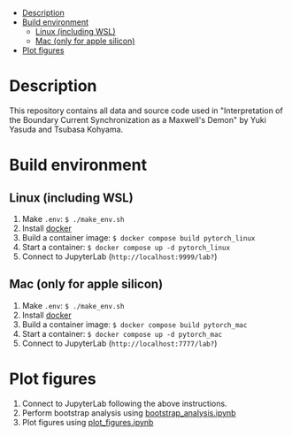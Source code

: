 - [Description](#description)
- [Build environment](#build-environment)
  - [Linux (including WSL)](#linux-including-wsl)
  - [Mac (only for apple silicon)](#mac-only-for-apple-silicon)
- [Plot figures](#plot-figures)

# Description

This repository contains all data and source code used in "Interpretation of the Boundary Current Synchronization as a Maxwell's Demon" by Yuki Yasuda and Tsubasa Kohyama.

#  Build environment 

## Linux (including WSL)

1. Make `.env`: `$ ./make_env.sh`
2. Install [docker](https://www.docker.com)
3. Build a container image: `$ docker compose build pytorch_linux`
4. Start a container: `$ docker compose up -d pytorch_linux`
5. Connect to JupyterLab (`http://localhost:9999/lab?`)

## Mac (only for apple silicon)

1. Make `.env`: `$ ./make_env.sh`
2. Install [docker](https://www.docker.com)
3. Build a container image: `$ docker compose build pytorch_mac`
4. Start a container: `$ docker compose up -d pytorch_mac`
5. Connect to JupyterLab (`http://localhost:7777/lab?`)

# Plot figures

1. Connect to JupyterLab following the above instructions.
2. Perform bootstrap analysis using [bootstrap_analysis.ipynb](./python/notebooks/bootstrap_analysis.ipynb)
3. Plot figures using [plot_figures.ipynb](./python/notebooks/plot_figures.ipynb)